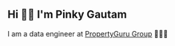 ## Hi 👋🏻 I'm Pinky Gautam
I am a data engineer at [PropertyGuru Group](https://www.propertygurugroup.com/) 👩🏻‍💻
